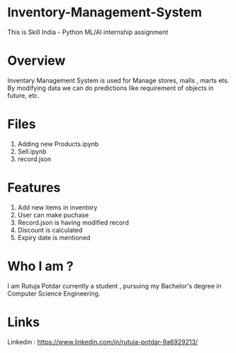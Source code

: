 # Inventory-Management-System
This is Skill India - Python ML/AI internship assignment

# Overview 
Inventary Management System is used for Manage stores, malls , marts ets.
By modifying data we can do predictions like requirement of objects in future, etc.

# Files 
1. Adding new Products.ipynb
2. Sell.ipynb
3. record.json

# Features
1. Add new items in inventory
2. User can make puchase
3. Record.json is having modified record
4. Discount is calculated
5. Expiry date is mentioned

# Who I am ?
I am Rutuja Potdar currently a student , pursuing my Bachelor's degree in Computer Science Engineering.

# Links 
Linkedin : https://www.linkedin.com/in/rutuja-potdar-9a6929213/
